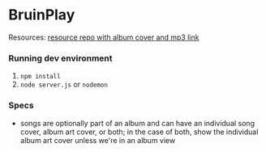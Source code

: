 # BruinPlay
Resources: [resource repo with album cover and mp3 link](https://github.com/acm-hackschool-f17/BruinPlayResources)

### Running dev environment
1. `npm install`
2. `node server.js` or `nodemon`

### Specs
* songs are optionally part of an album and can have an individual song cover, album art cover, or both; in the case of both, show the individual album art cover unless we're in an album view
